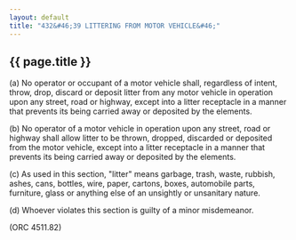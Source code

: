 ```yaml
---
layout: default 
title: "432&#46;39 LITTERING FROM MOTOR VEHICLE&#46;"
---
```


{{ page.title }}
----------------

​(a) No operator or occupant of a motor vehicle shall, regardless of
intent, throw, drop, discard or deposit litter from any motor vehicle in
operation upon any street, road or highway, except into a litter
receptacle in a manner that prevents its being carried away or deposited
by the elements.

​(b) No operator of a motor vehicle in operation upon any street, road
or highway shall allow litter to be thrown, dropped, discarded or
deposited from the motor vehicle, except into a litter receptacle in a
manner that prevents its being carried away or deposited by the
elements.

​(c) As used in this section, "litter" means garbage, trash, waste,
rubbish, ashes, cans, bottles, wire, paper, cartons, boxes, automobile
parts, furniture, glass or anything else of an unsightly or unsanitary
nature.

​(d) Whoever violates this section is guilty of a minor misdemeanor.

(ORC 4511.82)
